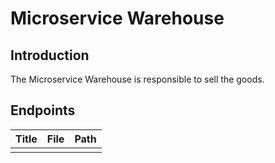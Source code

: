 # Microservice Warehouse

## Introduction

The Microservice Warehouse is responsible to sell the goods. 

## Endpoints

| Title | File | Path |
|-------|------|------|
|       |      |      |
